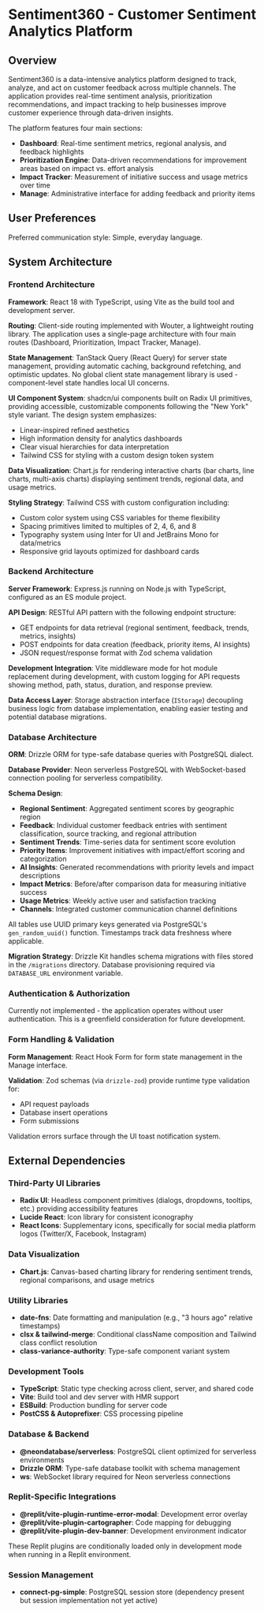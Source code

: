 # Sentiment360 - Customer Sentiment Analytics Platform

## Overview

Sentiment360 is a data-intensive analytics platform designed to track, analyze, and act on customer feedback across multiple channels. The application provides real-time sentiment analysis, prioritization recommendations, and impact tracking to help businesses improve customer experience through data-driven insights.

The platform features four main sections:
- **Dashboard**: Real-time sentiment metrics, regional analysis, and feedback highlights
- **Prioritization Engine**: Data-driven recommendations for improvement areas based on impact vs. effort analysis
- **Impact Tracker**: Measurement of initiative success and usage metrics over time
- **Manage**: Administrative interface for adding feedback and priority items

## User Preferences

Preferred communication style: Simple, everyday language.

## System Architecture

### Frontend Architecture

**Framework**: React 18 with TypeScript, using Vite as the build tool and development server.

**Routing**: Client-side routing implemented with Wouter, a lightweight routing library. The application uses a single-page architecture with four main routes (Dashboard, Prioritization, Impact Tracker, Manage).

**State Management**: TanStack Query (React Query) for server state management, providing automatic caching, background refetching, and optimistic updates. No global client state management library is used - component-level state handles local UI concerns.

**UI Component System**: shadcn/ui components built on Radix UI primitives, providing accessible, customizable components following the "New York" style variant. The design system emphasizes:
- Linear-inspired refined aesthetics
- High information density for analytics dashboards
- Clear visual hierarchies for data interpretation
- Tailwind CSS for styling with a custom design token system

**Data Visualization**: Chart.js for rendering interactive charts (bar charts, line charts, multi-axis charts) displaying sentiment trends, regional data, and usage metrics.

**Styling Strategy**: Tailwind CSS with custom configuration including:
- Custom color system using CSS variables for theme flexibility
- Spacing primitives limited to multiples of 2, 4, 6, and 8
- Typography system using Inter for UI and JetBrains Mono for data/metrics
- Responsive grid layouts optimized for dashboard cards

### Backend Architecture

**Server Framework**: Express.js running on Node.js with TypeScript, configured as an ES module project.

**API Design**: RESTful API pattern with the following endpoint structure:
- GET endpoints for data retrieval (regional sentiment, feedback, trends, metrics, insights)
- POST endpoints for data creation (feedback, priority items, AI insights)
- JSON request/response format with Zod schema validation

**Development Integration**: Vite middleware mode for hot module replacement during development, with custom logging for API requests showing method, path, status, duration, and response preview.

**Data Access Layer**: Storage abstraction interface (`IStorage`) decoupling business logic from database implementation, enabling easier testing and potential database migrations.

### Database Architecture

**ORM**: Drizzle ORM for type-safe database queries with PostgreSQL dialect.

**Database Provider**: Neon serverless PostgreSQL with WebSocket-based connection pooling for serverless compatibility.

**Schema Design**:
- **Regional Sentiment**: Aggregated sentiment scores by geographic region
- **Feedback**: Individual customer feedback entries with sentiment classification, source tracking, and regional attribution
- **Sentiment Trends**: Time-series data for sentiment score evolution
- **Priority Items**: Improvement initiatives with impact/effort scoring and categorization
- **AI Insights**: Generated recommendations with priority levels and impact descriptions
- **Impact Metrics**: Before/after comparison data for measuring initiative success
- **Usage Metrics**: Weekly active user and satisfaction tracking
- **Channels**: Integrated customer communication channel definitions

All tables use UUID primary keys generated via PostgreSQL's `gen_random_uuid()` function. Timestamps track data freshness where applicable.

**Migration Strategy**: Drizzle Kit handles schema migrations with files stored in the `/migrations` directory. Database provisioning required via `DATABASE_URL` environment variable.

### Authentication & Authorization

Currently not implemented - the application operates without user authentication. This is a greenfield consideration for future development.

### Form Handling & Validation

**Form Management**: React Hook Form for form state management in the Manage interface.

**Validation**: Zod schemas (via `drizzle-zod`) provide runtime type validation for:
- API request payloads
- Database insert operations
- Form submissions

Validation errors surface through the UI toast notification system.

## External Dependencies

### Third-Party UI Libraries
- **Radix UI**: Headless component primitives (dialogs, dropdowns, tooltips, etc.) providing accessibility features
- **Lucide React**: Icon library for consistent iconography
- **React Icons**: Supplementary icons, specifically for social media platform logos (Twitter/X, Facebook, Instagram)

### Data Visualization
- **Chart.js**: Canvas-based charting library for rendering sentiment trends, regional comparisons, and usage metrics

### Utility Libraries
- **date-fns**: Date formatting and manipulation (e.g., "3 hours ago" relative timestamps)
- **clsx & tailwind-merge**: Conditional className composition and Tailwind class conflict resolution
- **class-variance-authority**: Type-safe component variant system

### Development Tools
- **TypeScript**: Static type checking across client, server, and shared code
- **Vite**: Build tool and dev server with HMR support
- **ESBuild**: Production bundling for server code
- **PostCSS & Autoprefixer**: CSS processing pipeline

### Database & Backend
- **@neondatabase/serverless**: PostgreSQL client optimized for serverless environments
- **Drizzle ORM**: Type-safe database toolkit with schema management
- **ws**: WebSocket library required for Neon serverless connections

### Replit-Specific Integrations
- **@replit/vite-plugin-runtime-error-modal**: Development error overlay
- **@replit/vite-plugin-cartographer**: Code mapping for debugging
- **@replit/vite-plugin-dev-banner**: Development environment indicator

These Replit plugins are conditionally loaded only in development mode when running in a Replit environment.

### Session Management
- **connect-pg-simple**: PostgreSQL session store (dependency present but session implementation not yet active)